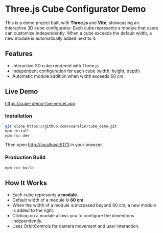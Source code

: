 # Three.js Cube Configurator Demo

This is a demo project built with **Three.js** and **Vite**, showcasing an interactive 3D cube configurator. Each cube represents a module that users can customize independently. When a cube exceeds the default width, a new module is automatically added next to it.

## Features

- Interactive 3D cube rendered with Three.js
- Independent configuration for each cube (width, height, depth)
- Automatic module addition when width exceeds 60 cm

## Live Demo

https://cube-demo-five.vercel.app

### Installation

```bash
git clone https://github.com/xxaralin/cube_demo.git
npm install
npm run dev
```

Then open [http://localhost:5173](http://localhost:5173) in your browser.

### Production Build

```bash
npm run build
```

## How It Works

- Each cube represents a **module**.
- Default width of a module is **60 cm**.
- When the width of a module is increased beyond 60 cm, a new module is added to the right.
- Clicking on a module allows you to configure the dimentions independently.
- Uses OrbitControls for camera movement and user interaction.


